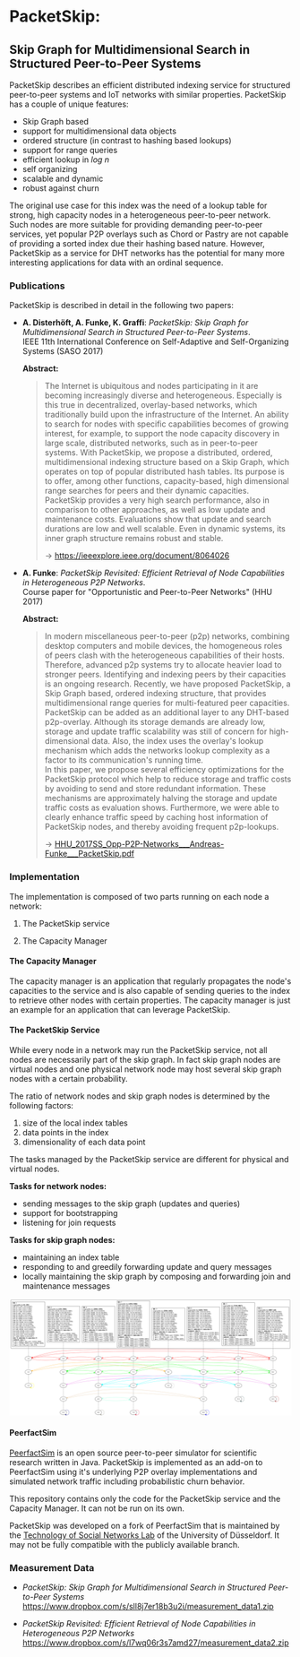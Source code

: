 # PacketSkip:

## Skip Graph for Multidimensional Search in Structured Peer-to-Peer Systems

PacketSkip describes an efficient distributed indexing service for structured peer-to-peer systems and IoT
networks with similar properties. PacketSkip has a couple of unique features:

*  Skip Graph based
*  support for multidimensional data objects
*  ordered structure (in contrast to hashing based lookups)
*  support for range queries
*  efficient lookup in *log n*
*  self organizing
*  scalable and dynamic
*  robust against churn

The original use case for this index was the need of a lookup table for strong, high capacity nodes in a
heterogeneous peer-to-peer network. Such nodes are more suitable for providing demanding peer-to-peer services,
yet popular P2P overlays such as Chord or Pastry are not capable of providing a sorted index due their hashing
based nature. However, PacketSkip as a service for DHT networks has the potential for many more interesting
applications for data with an ordinal sequence.


### Publications

PacketSkip is described in detail in the following two papers:

* **A. Disterhöft, A. Funke, K. Graffi**: *PacketSkip: Skip Graph for Multidimensional Search in Structured
  Peer-to-Peer Systems*.  
  IEEE 11th International Conference on Self-Adaptive and Self-Organizing Systems (SASO 2017)  

  **Abstract:**  
  > The Internet is ubiquitous and nodes participating in it are becoming increasingly diverse and heterogeneous.
  Especially is this true in decentralized, overlay-based networks, which traditionally build upon the infrastructure
  of the Internet. An ability to search for nodes with specific capabilities becomes of growing interest, for example,
  to support the node capacity discovery in large scale, distributed networks, such as in peer-to-peer systems. With
  PacketSkip, we propose a distributed, ordered, multidimensional indexing structure based on a Skip Graph, which
  operates on top of popular distributed hash tables. Its purpose is to offer, among other functions, capacity-based,
  high dimensional range searches for peers and their dynamic capacities. PacketSkip provides a very high search
  performance, also in comparison to other approaches, as well as low update and maintenance costs. Evaluations show
  that update and search durations are low and well scalable. Even in dynamic systems, its inner graph structure remains
  robust and stable.
  >  
  > → https://ieeexplore.ieee.org/document/8064026

* **A. Funke**: *PacketSkip Revisited: Efficient Retrieval of Node Capabilities in Heterogeneous P2P Networks*.  
  Course paper for "Opportunistic and Peer-to-Peer Networks" (HHU 2017)  

  **Abstract:**  
  > In modern miscellaneous peer-to-peer (p2p) networks, combining desktop computers and mobile devices, the homogeneous
  roles of peers clash with the heterogeneous capabilities of their hosts. Therefore, advanced p2p systems try to
  allocate heavier load to stronger peers. Identifying and indexing peers by their capacities is an ongoing research.
  Recently, we have proposed PacketSkip, a Skip Graph based, ordered indexing structure, that provides multidimensional
  range queries for multi-featured peer capacities. PacketSkip can be added as an additional layer to any DHT-based
  p2p-overlay. Although its storage demands are already low, storage and update traffic scalability was still of
  concern for high-dimensional data. Also, the index uses the overlay's lookup mechanism which adds the networks lookup
  complexity as a factor to its communication's running time.  
  > In this paper, we propose several efficiency optimizations for the PacketSkip protocol which help to reduce storage
  and traffic costs by avoiding to send and store redundant information. These mechanisms are approximately halving the
  storage and update traffic costs as evaluation shows. Furthermore, we were able to clearly enhance traffic speed by
  caching host information of PacketSkip nodes, and thereby avoiding frequent p2p-lookups.
  >  
  > → [HHU_2017SS_Opp-P2P-Networks___Andreas-Funke___PacketSkip.pdf](paper/HHU_2017SS_Opp-P2P-Networks___Andreas-Funke___PacketSkip.pdf)


### Implementation

The implementation is composed of two parts running on each node a network:

1. The PacketSkip service

2. The Capacity Manager


#### The Capacity Manager

The capacity manager is an application that regularly propagates the node's capacities to the service
and is also capable of sending queries to the index to retrieve other nodes with certain properties.
The capacity manager is just an example for an application that can leverage PacketSkip.


#### The PacketSkip Service

While every node in a network may run the PacketSkip service, not all nodes are necessarily part of the skip graph.
In fact skip graph nodes are virtual nodes and one physical network node may host several skip graph nodes with
a certain probability.

The ratio of network nodes and skip graph nodes is determined by the following factors:

1. size of the local index tables
2. data points in the index
3. dimensionality of each data point

The tasks managed by the PacketSkip service are different for physical and virtual nodes.

**Tasks for network nodes:**

* sending messages to the skip graph (updates and queries)
* support for bootstrapping
* listening for join requests

**Tasks for skip graph nodes:**

* maintaining an index table
* responding to and greedily forwarding update and query messages
* locally maintaining the skip graph by composing and forwarding join and maintenance messages

![img/final.png](img/final.png)


#### PeerfactSim

[PeerfactSim](https://peerfact.com/) is an open source peer-to-peer simulator for scientific research written
in Java. PacketSkip is implemented as an add-on to PeerfactSim using it's underlying P2P overlay implementations
and simulated network traffic including probabilistic churn behavior.

This repository contains only the code for the PacketSkip service and the Capacity Manager.
It can not be run on its own.

PacketSkip was developed on a fork of PeerfactSim that is maintained by the
[Technology of Social Networks Lab](https://www.tsn.hhu.de/en.html) of the University of Düsseldorf.
It may not be fully compatible with the publicly available branch.



### Measurement Data

* *PacketSkip: Skip Graph for Multidimensional Search in Structured Peer-to-Peer Systems*  
  https://www.dropbox.com/s/sll8j7er18b3u2i/measurement_data1.zip

* *PacketSkip Revisited: Efficient Retrieval of Node Capabilities in Heterogeneous P2P Networks*  
  https://www.dropbox.com/s/l7wq06r3s7amd27/measurement_data2.zip
